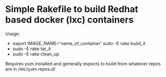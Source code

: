 # Simple Rakefile to build Redhat based docker (lxc) containers

Usage:
  * export IMAGE_NAME='name_of_container' sudo -E rake build_it
  * sudo -E rake tar_it
  * sudo -E rake clean_up

Requires yum installed and generally expects to build from whatever repos are in /etc/yum.repos.d/
